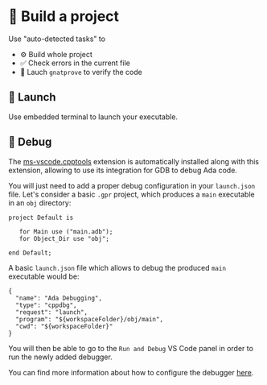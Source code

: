 # 🔨 Build a project

Use "auto-detected tasks" to
 * ⚙ Build whole project
 * ✅ Check errors in the current file
 * 🔎 Lauch `gnatprove` to verify the code

## 🚀 Launch

Use embedded terminal to launch your executable.

## 🐞 Debug

The [ms-vscode.cpptools](https://github.com/microsoft/vscode-cpptools) extension
is automatically installed along with this extension, allowing to use its
integration for GDB to debug Ada code.

You will just need to add a proper debug configuration in your `launch.json`
file. Let's consider a basic `.gpr` project, which produces a
`main` executable in an `obj` directory:

```
project Default is

   for Main use ("main.adb");
   for Object_Dir use "obj";

end Default;

```

A basic `launch.json` file which allows to debug the produced `main`
executable would be:

```
{
  "name": "Ada Debugging",
  "type": "cppdbg",
  "request": "launch",
  "program": "${workspaceFolder}/obj/main",
  "cwd": "${workspaceFolder}"
}

```

You will then be able to go to the `Run and Debug` VS Code panel
in order to run the newly added debugger.

You can find more information about how to configure the debugger
[here](https://code.visualstudio.com/docs/cpp/launch-json-reference).